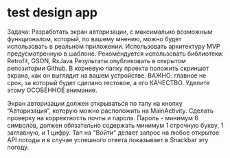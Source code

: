 # test design app
Задача: Разработать экран авторизации, с максимально возможным функционалом, который, по вашему мнению, можно будет использовать в реальном приложении.
Использовать архитектуру MVP предусмотренную в шаблоне.
Рекомендуется использовать библиотеки: Retrofit, GSON, RxJava
Результаты опубликовать в открытом репозитории Github. В корневую папку проекта положить скриншот экрана, как он выглядит на вашем устройстве.
ВАЖНО: главное не срок, за который будет сделано тестовое, а его КАЧЕСТВО. Уделите этому ОСОБЕННОЕ внимание.

Экран авторизации должен открываться по тапу на кнопку “Авторизация”, которую можно расположить на MainActivity.
Сделать проверку на корректность почты и пароля.
Пароль - минимум 6 символов, должен обязательно содержать минимум 1 строчную букву, 1 заглавную, и 1 цифру.
Тап на "Войти" делает запрос на любое открытое API погоды и в случае успешного ответа показывает в Snackbar эту погоду.
